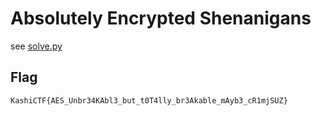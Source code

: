 # Absolutely Encrypted Shenanigans

see [solve.py](./solve.py)

## Flag

`KashiCTF{AES_Unbr34KAbl3_but_t0T4lly_br3Akable_mAyb3_cR1mjSUZ}`
